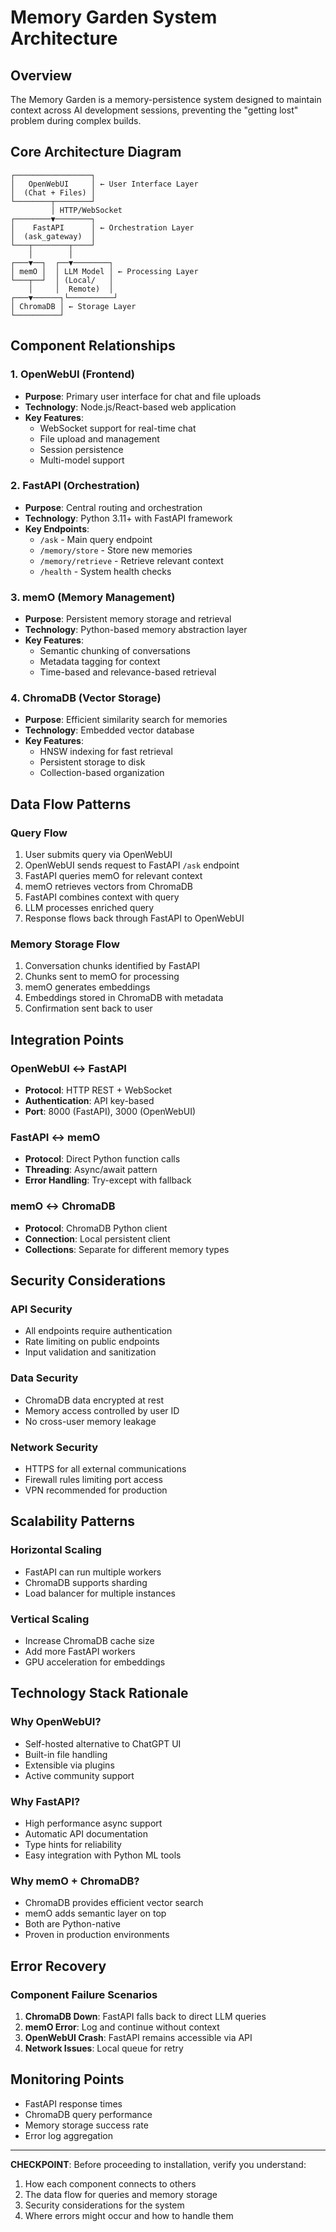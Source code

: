 # Memory Garden System Architecture

## Overview
The Memory Garden is a memory-persistence system designed to maintain context across AI development sessions, preventing the "getting lost" problem during complex builds.

## Core Architecture Diagram

```
┌─────────────────┐
│   OpenWebUI     │ ← User Interface Layer
│  (Chat + Files) │
└────────┬────────┘
         │ HTTP/WebSocket
┌────────▼────────┐
│    FastAPI      │ ← Orchestration Layer
│  (ask_gateway)  │
└───┬────────┬────┘
    │        │
┌───▼──┐  ┌──▼────────┐
│ memO │  │ LLM Model │ ← Processing Layer
└───┬──┘  │ (Local/   │
    │     │  Remote)  │
┌───▼──────┐└──────────┘
│ ChromaDB │ ← Storage Layer
└──────────┘
```

## Component Relationships

### 1. OpenWebUI (Frontend)
- **Purpose**: Primary user interface for chat and file uploads
- **Technology**: Node.js/React-based web application
- **Key Features**:
  - WebSocket support for real-time chat
  - File upload and management
  - Session persistence
  - Multi-model support

### 2. FastAPI (Orchestration)
- **Purpose**: Central routing and orchestration
- **Technology**: Python 3.11+ with FastAPI framework
- **Key Endpoints**:
  - `/ask` - Main query endpoint
  - `/memory/store` - Store new memories
  - `/memory/retrieve` - Retrieve relevant context
  - `/health` - System health checks

### 3. memO (Memory Management)
- **Purpose**: Persistent memory storage and retrieval
- **Technology**: Python-based memory abstraction layer
- **Key Features**:
  - Semantic chunking of conversations
  - Metadata tagging for context
  - Time-based and relevance-based retrieval

### 4. ChromaDB (Vector Storage)
- **Purpose**: Efficient similarity search for memories
- **Technology**: Embedded vector database
- **Key Features**:
  - HNSW indexing for fast retrieval
  - Persistent storage to disk
  - Collection-based organization

## Data Flow Patterns

### Query Flow
1. User submits query via OpenWebUI
2. OpenWebUI sends request to FastAPI `/ask` endpoint
3. FastAPI queries memO for relevant context
4. memO retrieves vectors from ChromaDB
5. FastAPI combines context with query
6. LLM processes enriched query
7. Response flows back through FastAPI to OpenWebUI

### Memory Storage Flow
1. Conversation chunks identified by FastAPI
2. Chunks sent to memO for processing
3. memO generates embeddings
4. Embeddings stored in ChromaDB with metadata
5. Confirmation sent back to user

## Integration Points

### OpenWebUI ↔ FastAPI
- **Protocol**: HTTP REST + WebSocket
- **Authentication**: API key-based
- **Port**: 8000 (FastAPI), 3000 (OpenWebUI)

### FastAPI ↔ memO
- **Protocol**: Direct Python function calls
- **Threading**: Async/await pattern
- **Error Handling**: Try-except with fallback

### memO ↔ ChromaDB
- **Protocol**: ChromaDB Python client
- **Connection**: Local persistent client
- **Collections**: Separate for different memory types

## Security Considerations

### API Security
- All endpoints require authentication
- Rate limiting on public endpoints
- Input validation and sanitization

### Data Security
- ChromaDB data encrypted at rest
- Memory access controlled by user ID
- No cross-user memory leakage

### Network Security
- HTTPS for all external communications
- Firewall rules limiting port access
- VPN recommended for production

## Scalability Patterns

### Horizontal Scaling
- FastAPI can run multiple workers
- ChromaDB supports sharding
- Load balancer for multiple instances

### Vertical Scaling
- Increase ChromaDB cache size
- Add more FastAPI workers
- GPU acceleration for embeddings

## Technology Stack Rationale

### Why OpenWebUI?
- Self-hosted alternative to ChatGPT UI
- Built-in file handling
- Extensible via plugins
- Active community support

### Why FastAPI?
- High performance async support
- Automatic API documentation
- Type hints for reliability
- Easy integration with Python ML tools

### Why memO + ChromaDB?
- ChromaDB provides efficient vector search
- memO adds semantic layer on top
- Both are Python-native
- Proven in production environments

## Error Recovery

### Component Failure Scenarios
1. **ChromaDB Down**: FastAPI falls back to direct LLM queries
2. **memO Error**: Log and continue without context
3. **OpenWebUI Crash**: FastAPI remains accessible via API
4. **Network Issues**: Local queue for retry

## Monitoring Points
- FastAPI response times
- ChromaDB query performance
- Memory storage success rate
- Error log aggregation

---
**CHECKPOINT**: Before proceeding to installation, verify you understand:
1. How each component connects to others
2. The data flow for queries and memory storage
3. Security considerations for the system
4. Where errors might occur and how to handle them